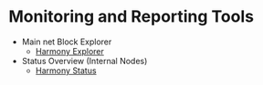 # Monitoring and Reporting Tools

* Main net Block Explorer
  * [Harmony Explorer](https://explorer.harmony.one/)
* Status Overview \(Internal Nodes\)
  * [Harmony Status](https://status.harmony.one/)



